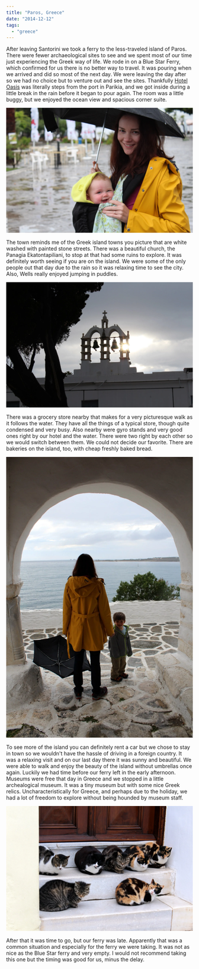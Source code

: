 ```yaml
---
title: "Paros, Greece"
date: "2014-12-12"
tags:
  - "greece"
---
```


After leaving Santorini we took a ferry to the less-traveled island of Paros. There were fewer archaeological sites to see and we spent most of our time just experiencing the Greek way of life. We rode in on a Blue Star Ferry, which confirmed for us there is no better way to travel. It was pouring when we arrived and did so most of the next day. We were leaving the day after so we had no choice but to venture out and see the sites. Thankfully [Hotel Oasis](http://www.tripadvisor.com/Hotel_Review-g642171-d6694928-Reviews-Hotel_Oasis-Parikia_Paros_Cyclades.html) was literally steps from the port in Parikia, and we got inside during a little break in the rain before it began to pour again. The room was a little buggy, but we enjoyed the ocean view and spacious corner suite.

![Luckily the rain doesn't bother Isla](images/10344276_10100618461649894_5019852031816872079_o.webp)

The town reminds me of the Greek island towns you picture that are white washed with painted stone streets. There was a beautiful church, the Panagia Ekatontapiliani, to stop at that had some ruins to explore. It was definitely worth seeing if you are on the island. We were some of the only people out that day due to the rain so it was relaxing time to see the city. Also, Wells really enjoyed jumping in puddles.

![The sun, hope for tomorrow](images/10293734_10100618461445304_2826954455860443267_o.webp)

There was a grocery store nearby that makes for a very picturesque walk as it follows the water. They have all the things of a typical store, though quite condensed and very busy. Also nearby were gyro stands and very good ones right by our hotel and the water. There were two right by each other so we would switch between them. We could not decide our favorite. There are bakeries on the island, too, with cheap freshly baked bread.

![Our rain adventure](images/10256696_10100618460601994_4408552471441568641_o.webp)

To see more of the island you can definitely rent a car but we chose to stay in town so we wouldn't have the hassle of driving in a foreign country. It was a relaxing visit and on our last day there it was sunny and beautiful. We were able to walk and enjoy the beauty of the island without umbrellas once again. Luckily we had time before our ferry left in the early afternoon. Museums were free that day in Greece and we stopped in a little archealogical museum. It was a tiny museum but with some nice Greek relics. Uncharacteristically for Greece, and perhaps due to the holiday, we had a lot of freedom to explore without being hounded by museum staff.

![Apparently cats don't like rain either ](images/10379877_10100618460701794_3439647399450714586_o.webp)

After that it was time to go, but our ferry was late. Apparently that was a common situation and especially for the ferry we were taking. It was not as nice as the Blue Star ferry and very empty. I would not recommend taking this one but the timing was good for us, minus the delay.
